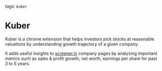 ###### tags: `kuber`

# Kuber

Kuber is a chrome extension that helps investors pick stocks at reasonable valuations by understanding growth trajectory of a given company.

It adds useful insights to [screener.in](https://www.screener.in/) company pages by analyzing important metrics such as sales & profit growth, net worth, earnings per share for past 3 to 5 years.

